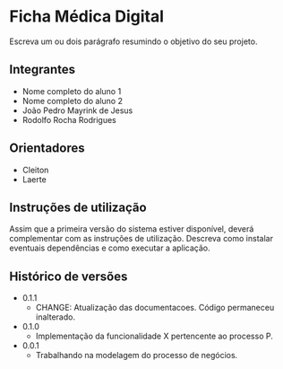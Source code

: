 # Ficha Médica Digital

Escreva um ou dois  parágrafo resumindo o objetivo do seu projeto.

## Integrantes

* Nome completo do aluno 1
* Nome completo do aluno 2
* João Pedro Mayrink de Jesus
* Rodolfo Rocha Rodrigues

## Orientadores

* Cleiton
* Laerte

## Instruções de utilização

Assim que a primeira versão do sistema estiver disponível, deverá complementar com as instruções de utilização. Descreva como instalar eventuais dependências e como executar a aplicação.

## Histórico de versões

* 0.1.1
    * CHANGE: Atualização das documentacoes. Código permaneceu inalterado.
* 0.1.0
    * Implementação da funcionalidade X pertencente ao processo P.
* 0.0.1
    * Trabalhando na modelagem do processo de negócios.

